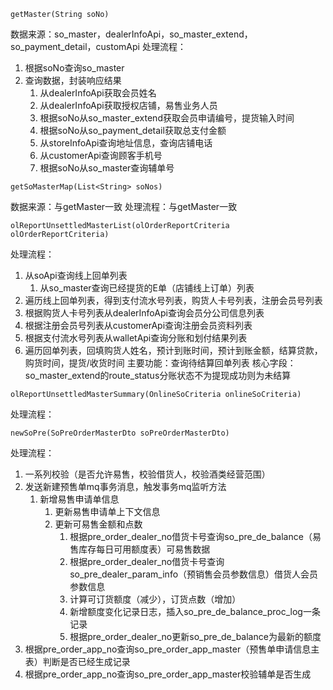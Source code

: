 
```
getMaster(String soNo)
```
数据来源：so_master，dealerInfoApi，so_master_extend，so_payment_detail，customApi
处理流程：
1. 根据soNo查询so_master
2. 查询数据，封装响应结果
	1. 从dealerInfoApi获取会员姓名
	2. 从dealerInfoApi获取授权店铺，易售业务人员
	3. 根据soNo从so_master_extend获取会员申请编号，提货输入时间
	4. 根据soNo从so_payment_detail获取总支付金额
	5. 从storeInfoApi查询地址信息，查询店铺电话
	6. 从customerApi查询顾客手机号
	7. 根据soNo从so_master查询辅单号

```
getSoMasterMap(List<String> soNos)
```
数据来源：与getMaster一致
处理流程：与getMaster一致

```
olReportUnsettledMasterList(olOrderReportCriteria olOrderReportCriteria)
```
处理流程：
1. 从soApi查询线上回单列表
	1. 从so_master查询已经提货的E单（店铺线上订单）列表
2. 遍历线上回单列表，得到支付流水号列表，购货人卡号列表，注册会员号列表
3. 根据购货人卡号列表从dealerInfoApi查询会员分公司信息列表
4. 根据注册会员号列表从customerApi查询注册会员资料列表
5. 根据支付流水号列表从walletApi查询分账和划付结果列表
6. 遍历回单列表，回填购货人姓名，预计到账时间，预计到账金额，结算贷款，购货时间，提货/收货时间
主要功能：查询待结算回单列表
核心字段：so_master_extend的route_status分账状态不为提现成功则为未结算

```
olReportUnsettledMasterSummary(OnlineSoCriteria onlineSoCriteria)
```
处理流程：

```
newSoPre(SoPreOrderMasterDto soPreOrderMasterDto)
```
处理流程：
1. 一系列校验（是否允许易售，校验借货人，校验酒类经营范围）
2. 发送新建预售单mq事务消息，触发事务mq监听方法
	1. 新增易售申请单信息
		1. 更新易售申请单上下文信息
		2. 更新可易售金额和点数
			1. 根据pre_order_dealer_no借货卡号查询so_pre_de_balance（易售库存每日可用额度表）可易售数据
			2. 根据pre_order_dealer_no借货卡号查询so_pre_dealer_param_info（预销售会员参数信息）借货人会员参数信息
			3. 计算可订货额度（减少），订货点数（增加）
			4. 新增额度变化记录日志，插入so_pre_de_balance_proc_log一条记录
			5. 根据pre_order_dealer_no更新so_pre_de_balance为最新的额度
3. 根据pre_order_app_no查询so_pre_order_app_master（预售单申请信息主表）判断是否已经生成记录
4. 根据pre_order_app_no查询so_pre_order_app_master校验辅单是否生成